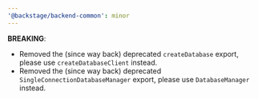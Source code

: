 ```yaml
---
'@backstage/backend-common': minor
---
```


**BREAKING**:

- Removed the (since way back) deprecated `createDatabase` export, please use `createDatabaseClient` instead.
- Removed the (since way back) deprecated `SingleConnectionDatabaseManager` export, please use `DatabaseManager` instead.
